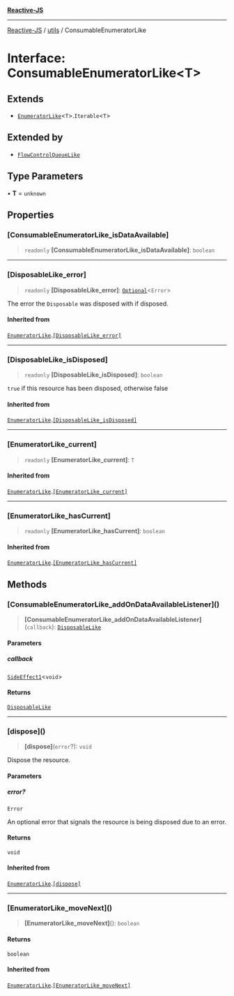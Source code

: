 [**Reactive-JS**](../../README.md)

***

[Reactive-JS](../../README.md) / [utils](../README.md) / ConsumableEnumeratorLike

# Interface: ConsumableEnumeratorLike\<T\>

## Extends

- [`EnumeratorLike`](EnumeratorLike.md)\<`T`\>.`Iterable`\<`T`\>

## Extended by

- [`FlowControlQueueLike`](FlowControlQueueLike.md)

## Type Parameters

• **T** = `unknown`

## Properties

### \[ConsumableEnumeratorLike\_isDataAvailable\]

> `readonly` **\[ConsumableEnumeratorLike\_isDataAvailable\]**: `boolean`

***

### \[DisposableLike\_error\]

> `readonly` **\[DisposableLike\_error\]**: [`Optional`](../../functions/type-aliases/Optional.md)\<`Error`\>

The error the `Disposable` was disposed with if disposed.

#### Inherited from

[`EnumeratorLike`](EnumeratorLike.md).[`[DisposableLike_error]`](EnumeratorLike.md#disposablelike_error)

***

### \[DisposableLike\_isDisposed\]

> `readonly` **\[DisposableLike\_isDisposed\]**: `boolean`

`true` if this resource has been disposed, otherwise false

#### Inherited from

[`EnumeratorLike`](EnumeratorLike.md).[`[DisposableLike_isDisposed]`](EnumeratorLike.md#disposablelike_isdisposed)

***

### \[EnumeratorLike\_current\]

> `readonly` **\[EnumeratorLike\_current\]**: `T`

#### Inherited from

[`EnumeratorLike`](EnumeratorLike.md).[`[EnumeratorLike_current]`](EnumeratorLike.md#enumeratorlike_current)

***

### \[EnumeratorLike\_hasCurrent\]

> `readonly` **\[EnumeratorLike\_hasCurrent\]**: `boolean`

#### Inherited from

[`EnumeratorLike`](EnumeratorLike.md).[`[EnumeratorLike_hasCurrent]`](EnumeratorLike.md#enumeratorlike_hascurrent)

## Methods

### \[ConsumableEnumeratorLike\_addOnDataAvailableListener\]()

> **\[ConsumableEnumeratorLike\_addOnDataAvailableListener\]**(`callback`): [`DisposableLike`](DisposableLike.md)

#### Parameters

##### callback

[`SideEffect1`](../../functions/type-aliases/SideEffect1.md)\<`void`\>

#### Returns

[`DisposableLike`](DisposableLike.md)

***

### \[dispose\]()

> **\[dispose\]**(`error`?): `void`

Dispose the resource.

#### Parameters

##### error?

`Error`

An optional error that signals the resource is being disposed due to an error.

#### Returns

`void`

#### Inherited from

[`EnumeratorLike`](EnumeratorLike.md).[`[dispose]`](EnumeratorLike.md#dispose)

***

### \[EnumeratorLike\_moveNext\]()

> **\[EnumeratorLike\_moveNext\]**(): `boolean`

#### Returns

`boolean`

#### Inherited from

[`EnumeratorLike`](EnumeratorLike.md).[`[EnumeratorLike_moveNext]`](EnumeratorLike.md#enumeratorlike_movenext)
